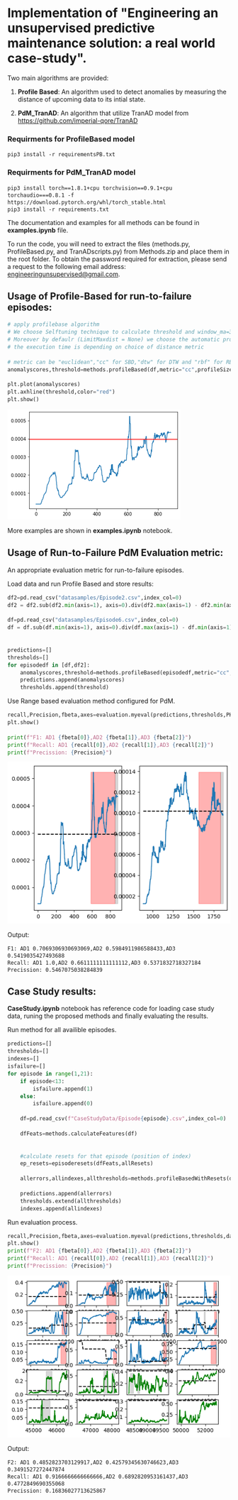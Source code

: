 # Implementation of "Engineering an unsupervised predictive maintenance solution: a real world case-study".

Two main algorithms are provided:

1. **Profile Based**: An algorithm used to detect anomalies by measuring the distance of upcoming data to its intial state.

2. **PdM_TranAD**: An algorithm that utilize TranAD model from https://github.com/imperial-qore/TranAD


### Requirments for ProfileBased model
```
pip3 install -r requirementsPB.txt
```

### Requirments for PdM_TranAD model
```
pip3 install torch==1.8.1+cpu torchvision==0.9.1+cpu torchaudio===0.8.1 -f https://download.pytorch.org/whl/torch_stable.html
pip3 install -r requirements.txt
```

The documentation and examples for all methods can be found in **examples.ipynb** file.


To run the code, you will need to extract the files (methods.py, ProfileBased.py, and TranADscripts.py) from Methods.zip and place them in the root folder. To obtain the password required for extraction, please send a request to the following email address: engineeringunsupervised@gmail.com.


## Usage of Profile-Based for run-to-failure episodes:

```python
# apply profilebase algorithm
# We choose Selftuning technique to calculate threshold and window_ma=30 for smoothing the anomaly scores.
# Moreover by defaulr (LimitMaxdist = None) we choose the automatic proccess of profile calculation.
# the execution time is depending on choice of distance metric

# metric can be "euclidean","cc" for SBD,"dtw" for DTW and "rbf" for RBF kernel distance
anomalyscores,threshold=methods.profileBased(df,metric="cc",profileSize=60,factor=14,window_ma=30)

plt.plot(anomalyscores)
plt.axhline(threshold,color="red")
plt.show()
```
![alt text](./images/first.png?raw=true)

More examples are shown in **examples.ipynb** notebook.

## Usage of Run-to-Failure PdM Evaluation metric:

An appropriate evaluation metric for run-to-failure episodes.


Load data and run Profile Based and store results:
```python
df2=pd.read_csv("datasamples/Episode2.csv",index_col=0)
df2 = df2.sub(df2.min(axis=1), axis=0).div(df2.max(axis=1) - df2.min(axis=1), axis=0)

df=pd.read_csv("datasamples/Episode6.csv",index_col=0)
df = df.sub(df.min(axis=1), axis=0).div(df.max(axis=1) - df.min(axis=1), axis=0)


predictions=[]
thresholds=[]
for episodedf in [df,df2]:
    anomalyscores,threshold=methods.profileBased(episodedf,metric="cc",profileSize=60,factor=10,window_ma=30)
    predictions.append(anomalyscores)
    thresholds.append(threshold)

```

Use Range based evaluation method configured for PdM.
    
```python
recall,Precision,fbeta,axes=evaluation.myeval(predictions,thresholds,PH="300",lead="30")
plt.show()

print(f"F1: AD1 {fbeta[0]},AD2 {fbeta[1]},AD3 {fbeta[2]}")
print(f"Recall: AD1 {recall[0]},AD2 {recall[1]},AD3 {recall[2]}")
print(f"Precission: {Precision}")
```
![alt text](./images/second.png?raw=true)

Output:
```
F1: AD1 0.7069306930693069,AD2 0.5984911986588433,AD3 0.5419035427493688
Recall: AD1 1.0,AD2 0.6611111111111112,AD3 0.5371832718327184
Precission: 0.5467075038284839
```

## Case Study results:

**CaseStudy.ipynb** notebook has reference code for loading case study data, runing the proposed methods and finally evaluating the results.

Run method for all availible episodes.
```python
predictions=[]
thresholds=[]
indexes=[]
isfailure=[]
for episode in range(1,21):
    if episode<13:
        isfailure.append(1)
    else:
        isfailure.append(0)
    
    df=pd.read_csv(f"CaseStudyData/Episode{episode}.csv",index_col=0)
    
    dfFeats=methods.calculateFeatures(df)
    
    
    #calculate resets for that episode (position of index)
    ep_resets=episoderesets(dfFeats,allResets)
    
    allerrors,allindexes,allthresholds=methods.profileBasedWithResets(dfFeats,ep_resets,metric="euclidean",profileSize=60,factor=6.5,window_ma=30)

    predictions.append(allerrors)
    thresholds.extend(allthresholds)
    indexes.append(allindexes)
```

Run evaluation process.
```python
recall,Precision,fbeta,axes=evaluation.myeval(predictions,thresholds,datesofscores=indexes,PH="210",lead="26",beta=2,isfailure=isfailure,ignoredates=allingoreindexes)
plt.show()
print(f"F2: AD1 {fbeta[0]},AD2 {fbeta[1]},AD3 {fbeta[2]}")
print(f"Recall: AD1 {recall[0]},AD2 {recall[1]},AD3 {recall[2]}")
print(f"Precission: {Precision}")
```
![alt text](./images/third.png?raw=true)

Output:
```
F2: AD1 0.4852823703129917,AD2 0.42579345630746623,AD3 0.3491527272447874
Recall: AD1 0.9166666666666666,AD2 0.6892820953161437,AD3 0.4772849690355068
Precission: 0.16836027713625867
```
